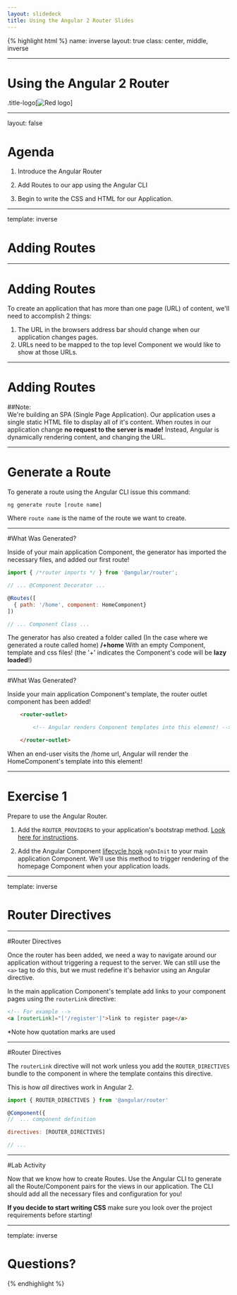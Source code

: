 ```yaml
---
layout: slidedeck
title: Using the Angular 2 Router Slides
---
```


{% highlight html %}
name: inverse
layout: true
class: center, middle, inverse

---

# Using the Angular 2 Router

.title-logo[![Red logo](/public/img/red-logo-white.svg)]

---

layout: false

# Agenda

1. Introduce the Angular Router

2. Add Routes to our app using the Angular CLI

3. Begin to write the CSS and HTML for our Application.

---

template: inverse

# Adding Routes

---
# Adding Routes

To create an application that has more than one page (URL) of content, we'll need to accomplish 2 things:

1. The URL in the browsers address bar should change when our application changes pages.
2. URLs need to be mapped to the top level Component we would like to show at those URLs.

---

# Adding Routes

##Note:<br/>
We're building an SPA (Single Page Application). Our application uses a single static HTML file to display all of it's content.
When routes in our application change **no request to the server is made!** Instead, Angular is dynamically rendering content,
and changing the URL.<br/>

---
# Generate a Route

To generate a route using the Angular CLI issue this command:

`ng generate route [route name]`<br/>

Where `route name` is the name of the route we want to create.<br/>

---
#What Was Generated?

Inside of your main application Component, the generator has imported the necessary files,
and added our first route!

```js
import { /*router imports */ } from '@angular/router';

// ... @Component Decorator ...

@Routes([
  { path: '/home', component: HomeComponent}
])

// ... Component Class ...
```

The generator has also created a folder called (In the case where we generated a route called home) **/+home**
With an empty Component, template and css files! (the '+' indicates the Component's code will be **lazy loaded**!)

---

#What Was Generated?

Inside your main application Component's template, the router outlet component has been added!
```html
	<router-outlet>

		<!-- Angular renders Component templates into this element! -->

	</router-outlet>
```
When an end-user visits the /home url, Angular will render the HomeComponent's template into this element!

---
# Exercise 1

Prepare to use the Angular Router.

1. Add the `ROUTER_PROVIDERS` to your application's bootstrap method.
[Look here for instructions](https://angular.io/docs/ts/latest/guide/router.html).

2. Add the Angular Component [lifecycle hook](https://angular.io/docs/ts/latest/guide/lifecycle-hooks.html) `ngOnInit` to your main application Component. 
We'll use this method to trigger rendering of the homepage Component when your application loads.

---

template: inverse

# Router Directives

---
#Router Directives

Once the router has been added, we need a way to navigate around our application without triggering a request to the server.
We can still use the `<a>` tag to do this, but we must redefine it's behavior using an Angular directive. <br/>

In the main application Component's template add links to your component pages
using the `routerLink` directive:
```html
<!-- For example -->
<a [routerLink]="['/register']">link to register page</a>

```
*Note how quotation marks are used

---
#Router Directives

The `routerLink` directive will not work unless you add the `ROUTER_DIRECTIVES` bundle
to the component in where the template contains this directive.

This is how *all* directives work in Angular 2.

```js
import { ROUTER_DIRECTIVES } from '@angular/router'

@Component({
//  ... component definition

directives: [ROUTER_DIRECTIVES]

// ...

```
---
#Lab Activity

Now that we know how to create Routes. Use the Angular CLI to generate all the Route/Component pairs for the
views in our application. The CLI should add all the necessary files and configuration for you!

**If you decide to start writing CSS** make sure you look over the project requirements before starting!

---

template: inverse

# Questions?

{% endhighlight %}
